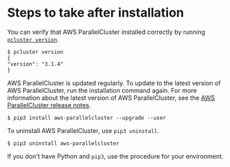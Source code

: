 # Steps to take after installation<a name="install-v3-after-install"></a>

You can verify that AWS ParallelCluster installed correctly by running [`pcluster version`](pcluster.version-v3.md)\.

```
$ pcluster version
{
"version": "3.1.4"
}
```

AWS ParallelCluster is updated regularly\. To update to the latest version of AWS ParallelCluster, run the installation command again\. For more information about the latest version of AWS ParallelCluster, see the [AWS ParallelCluster release notes](https://github.com/aws/aws-parallelcluster/blob/v3.1.1/CHANGELOG.md)\.

```
$ pip3 install aws-parallelcluster --upgrade --user
```

To uninstall AWS ParallelCluster, use `pip3 uninstall`\.

```
$ pip3 uninstall aws-parallelcluster
```

If you don't have Python and `pip3`, use the procedure for your environment\.
